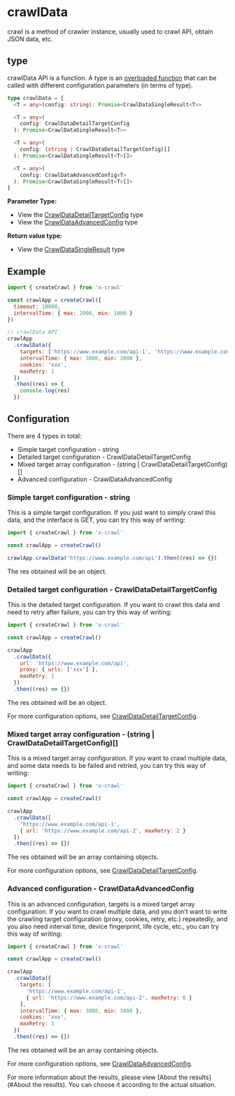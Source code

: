 # crawlData

crawl is a method of crawler instance, usually used to crawl API, obtain JSON data, etc.

## type

crawlData API is a function. A type is an [overloaded function](https://www.typescriptlang.org/docs/handbook/2/functions.html#function-overloads) that can be called with different configuration parameters (in terms of type).

```ts
type crawlData = {
  <T = any>(config: string): Promise<CrawlDataSingleResult<T>>

  <T = any>(
    config: CrawlDataDetailTargetConfig
  ): Promise<CrawlDataSingleResult<T>>

  <T = any>(
    config: (string | CrawlDataDetailTargetConfig)[]
  ): Promise<CrawlDataSingleResult<T>[]>

  <T = any>(
    config: CrawlDataAdvancedConfig<T>
  ): Promise<CrawlDataSingleResult<T>[]>
}
```

**Parameter Type:**

- View the [CrawlDataDetailTargetConfig](#CrawlDataDetailTargetConfig) type
- View the [CrawlDataAdvancedConfig](#CrawlDataAdvancedConfig) type

**Return value type:**

- View the [CrawlDataSingleResult](#CrawlDataSingleResult) type

## Example

```js
import { createCrawl } from 'x-crawl'

const crawlApp = createCrawl({
  timeout: 10000,
  intervalTime: { max: 2000, min: 1000 }
})

// crawlData API
crawlApp
  .crawlData({
    targets: ['https://www.example.com/api-1', 'https://www.example.com/api-2'],
    intervalTime: { max: 3000, min: 1000 },
    cookies: 'xxx',
    maxRetry: 1
  })
  .then((res) => {
    console.log(res)
  })
```

## Configuration

There are 4 types in total:

- Simple target configuration - string
- Detailed target configuration - CrawlDataDetailTargetConfig
- Mixed target array configuration - (string | CrawlDataDetailTargetConfig)[]
- Advanced configuration - CrawlDataAdvancedConfig

### Simple target configuration - string

This is a simple target configuration. If you just want to simply crawl this data, and the interface is GET, you can try this way of writing:

```js
import { createCrawl } from 'x-crawl'

const crawlApp = createCrawl()

crawlApp.crawlData('https://www.example.com/api').then((res) => {})
```

The res obtained will be an object.

### Detailed target configuration - CrawlDataDetailTargetConfig

This is the detailed target configuration. If you want to crawl this data and need to retry after failure, you can try this way of writing:

```js
import { createCrawl } from 'x-crawl'

const crawlApp = createCrawl()

crawlApp
  .crawlData({
    url: 'https://www.example.com/api',
    proxy: { urls: ['xxx'] },
    maxRetry: 1
  })
  .then((res) => {})
```

The res obtained will be an object.

For more configuration options, see [CrawlDataDetailTargetConfig](#CrawlDataDetailTargetConfig).

### Mixed target array configuration - (string | CrawlDataDetailTargetConfig)[]

This is a mixed target array configuration. If you want to crawl multiple data, and some data needs to be failed and retried, you can try this way of writing:

```js
import { createCrawl } from 'x-crawl'

const crawlApp = createCrawl()

crawlApp
  .crawlData([
    'https://www.example.com/api-1',
    { url: 'https://www.example.com/api-2', maxRetry: 2 }
  ])
  .then((res) => {})
```

The res obtained will be an array containing objects.

For more configuration options, see [CrawlDataDetailTargetConfig](#CrawlDataDetailTargetConfig).

### Advanced configuration - CrawlDataAdvancedConfig

This is an advanced configuration, targets is a mixed target array configuration. If you want to crawl multiple data, and you don’t want to write the crawling target configuration (proxy, cookies, retry, etc.) repeatedly, and you also need interval time, device fingerprint, life cycle, etc., you can try this way of writing:

```js
import { createCrawl } from 'x-crawl'

const crawlApp = createCrawl()

crawlApp
  .crawlData({
    targets: [
      'https://www.example.com/api-1',
      { url: 'https://www.example.com/api-2', maxRetry: 6 }
    ],
    intervalTime: { max: 3000, min: 1000 },
    cookies: 'xxx',
    maxRetry: 1
  })
  .then((res) => {})
```

The res obtained will be an array containing objects.

For more configuration options, see [CrawlDataAdvancedConfig](#CrawlDataAdvancedConfig).

For more information about the results, please view [About the results](#About the results). You can choose it according to the actual situation.
